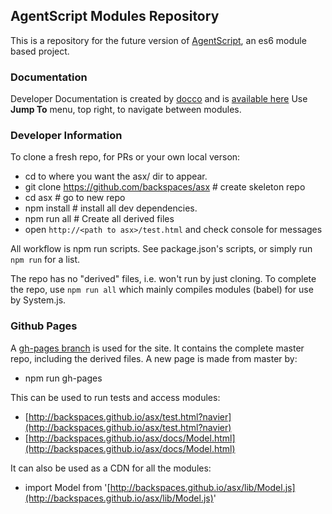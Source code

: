## AgentScript Modules Repository

This is a repository for the future version of [AgentScript](http://agentscript.org), an es6 module based project.

### Documentation

Developer Documentation is created by [docco](https://jashkenas.github.io/docco/) and is [available here](./docs/Model.html) Use **Jump To** menu, top right, to navigate between modules.

### Developer Information

To clone a fresh repo, for PRs or your own local verson:
* cd to where you want the asx/ dir to appear.
* git clone https://github.com/backspaces/asx # create skeleton repo
* cd asx # go to new repo
* npm install # install all dev dependencies.
* npm run all # Create all derived files
* open `http://<path to asx>/test.html` and check console for messages

All workflow is npm run scripts.  See package.json's scripts, or simply run `npm run` for a list.

The repo has no "derived" files, i.e. won't run by just cloning. To complete the repo, use `npm run all` which mainly compiles modules (babel) for use by System.js.

### Github Pages

A [gh-pages branch](http://backspaces.github.io/asx/) is used for the site. It contains the complete master repo, including the derived files. A new page is made from master by:
* npm run gh-pages

This can be used to run tests and access modules:
* [http://backspaces.github.io/asx/test.html?navier](http://backspaces.github.io/asx/test.html?navier)
* [http://backspaces.github.io/asx/docs/Model.html](http://backspaces.github.io/asx/docs/Model.html)

It can also be used as a CDN for all the modules:
* import Model from '[http://backspaces.github.io/asx/lib/Model.js](http://backspaces.github.io/asx/lib/Model.js)'
